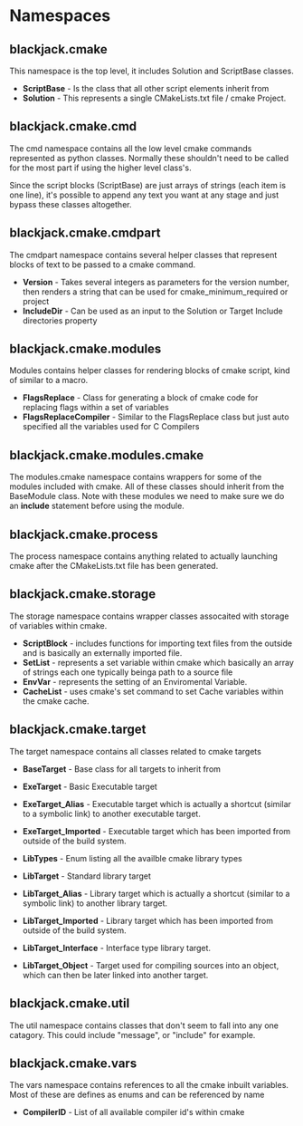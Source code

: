 # Namespaces

## blackjack.cmake

This namespace is the top level, it includes Solution and ScriptBase classes.

 * **ScriptBase** - Is the class that all other script elements inherit from
 * **Solution** - This represents a single CMakeLists.txt file / cmake Project.

## blackjack.cmake.cmd

The cmd namespace contains all the low level cmake commands represented as python classes.
Normally these shouldn't need to be called for the most part if using the higher level class's.

Since the script blocks (ScriptBase) are just arrays of strings (each item is one line),
it's possible to append any text you want at any stage and just bypass these classes altogether.

## blackjack.cmake.cmdpart

The cmdpart namespace contains several helper classes that represent blocks of text to be passed to a cmake command.

 * **Version** - Takes several integers as parameters for the version number, then renders a string that can be used for cmake_minimum_required or project
 * **IncludeDir** - Can be used as an input to the Solution or Target Include directories property

## blackjack.cmake.modules

Modules contains helper classes for rendering blocks of cmake script, kind of similar to a macro.

 * **FlagsReplace** - Class for generating a block of cmake code for replacing flags within a set of variables
 * **FlagsReplaceCompiler** - Similar to the FlagsReplace class but just auto specified all the variables used for C Compilers

## blackjack.cmake.modules.cmake

The modules.cmake namespace contains wrappers for some of the modules included with cmake.
All of these classes should inherit from the BaseModule class.
Note with these modules we need to make sure we do an **include** statement before using the module.

## blackjack.cmake.process

The process namespace contains anything related to actually launching cmake after the CMakeLists.txt file
has been generated.

## blackjack.cmake.storage

The storage namespace contains wrapper classes assocaited with storage of variables within cmake.

 * **ScriptBlock** - includes functions for importing text files from the outside and is basically an externally imported file.
 * **SetList** - represents a set variable within cmake which basically an array of strings each one typically beinga path to a source file
 * **EnvVar** - represents the setting of an Enviromental Variable.
 * **CacheList** - uses cmake's set command to set Cache variables within the cmake cache.

## blackjack.cmake.target

The target namespace contains all classes related to cmake targets

 * **BaseTarget** - Base class for all targets to inherit from

 * **ExeTarget** - Basic Executable target
 * **ExeTarget_Alias** - Executable target which is actually a shortcut (similar to a symbolic link) to another executable target.
 * **ExeTarget_Imported** - Executable target which has been imported from outside of the build system.

 * **LibTypes** - Enum listing all the availble cmake library types
 * **LibTarget** - Standard library target
 * **LibTarget_Alias** - Library target which is actually a shortcut (similar to a symbolic link) to another library target.
 * **LibTarget_Imported** - Library target which has been imported from outside of the build system.
 * **LibTarget_Interface** - Interface type library target.
 * **LibTarget_Object** - Target used for compiling sources into an object, which can then be later linked into another target.

## blackjack.cmake.util

The util namespace contains classes that don't seem to fall into any one catagory.
This could include "message", or "include" for example.

## blackjack.cmake.vars

The vars namespace contains references to all the cmake inbuilt variables.
Most of these are defines as enums and can be referenced by name

 * **CompilerID** - List of all available compiler id's within cmake